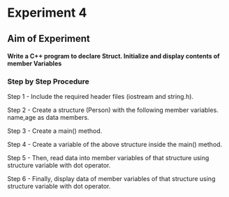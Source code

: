 # Experiment 4
## Aim of Experiment
#### Write a C++ program to declare Struct. Initialize and display contents of member Variables
### Step by Step Procedure
Step 1 - Include the required header files (iostream and string.h).

Step 2 - Create a structure (Person) with the following member variables.
name,age as data members.

Step 3 - Create a main() method.

Step 4 - Create a variable of the above structure inside the main() method.

Step 5 - Then, read data into member variables of that structure using structure variable with dot operator.

Step 6 - Finally, display data of member variables of that structure using structure variable with dot operator.

